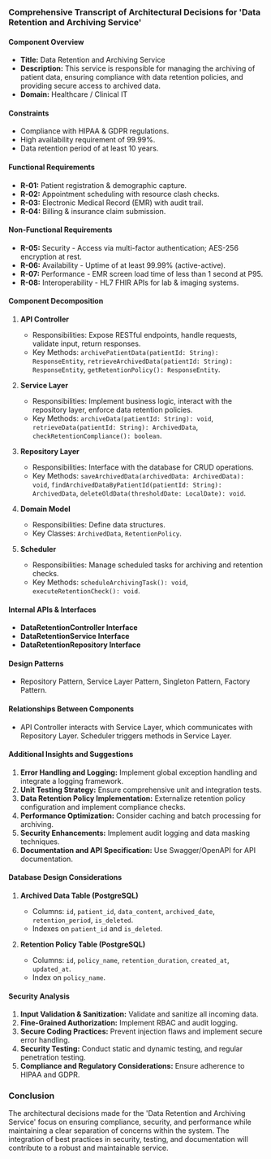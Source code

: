 ### Comprehensive Transcript of Architectural Decisions for 'Data Retention and Archiving Service'

#### Component Overview
- **Title:** Data Retention and Archiving Service
- **Description:** This service is responsible for managing the archiving of patient data, ensuring compliance with data retention policies, and providing secure access to archived data.
- **Domain:** Healthcare / Clinical IT

#### Constraints
- Compliance with HIPAA & GDPR regulations.
- High availability requirement of 99.99%.
- Data retention period of at least 10 years.

#### Functional Requirements
- **R-01:** Patient registration & demographic capture.
- **R-02:** Appointment scheduling with resource clash checks.
- **R-03:** Electronic Medical Record (EMR) with audit trail.
- **R-04:** Billing & insurance claim submission.

#### Non-Functional Requirements
- **R-05:** Security - Access via multi-factor authentication; AES-256 encryption at rest.
- **R-06:** Availability - Uptime of at least 99.99% (active-active).
- **R-07:** Performance - EMR screen load time of less than 1 second at P95.
- **R-08:** Interoperability - HL7 FHIR APIs for lab & imaging systems.

#### Component Decomposition
1. **API Controller**
   - Responsibilities: Expose RESTful endpoints, handle requests, validate input, return responses.
   - Key Methods: `archivePatientData(patientId: String): ResponseEntity`, `retrieveArchivedData(patientId: String): ResponseEntity`, `getRetentionPolicy(): ResponseEntity`.

2. **Service Layer**
   - Responsibilities: Implement business logic, interact with the repository layer, enforce data retention policies.
   - Key Methods: `archiveData(patientId: String): void`, `retrieveData(patientId: String): ArchivedData`, `checkRetentionCompliance(): boolean`.

3. **Repository Layer**
   - Responsibilities: Interface with the database for CRUD operations.
   - Key Methods: `saveArchivedData(archivedData: ArchivedData): void`, `findArchivedDataByPatientId(patientId: String): ArchivedData`, `deleteOldData(thresholdDate: LocalDate): void`.

4. **Domain Model**
   - Responsibilities: Define data structures.
   - Key Classes: `ArchivedData`, `RetentionPolicy`.

5. **Scheduler**
   - Responsibilities: Manage scheduled tasks for archiving and retention checks.
   - Key Methods: `scheduleArchivingTask(): void`, `executeRetentionCheck(): void`.

#### Internal APIs & Interfaces
- **DataRetentionController Interface**
- **DataRetentionService Interface**
- **DataRetentionRepository Interface**

#### Design Patterns
- Repository Pattern, Service Layer Pattern, Singleton Pattern, Factory Pattern.

#### Relationships Between Components
- API Controller interacts with Service Layer, which communicates with Repository Layer. Scheduler triggers methods in Service Layer.

#### Additional Insights and Suggestions
1. **Error Handling and Logging:** Implement global exception handling and integrate a logging framework.
2. **Unit Testing Strategy:** Ensure comprehensive unit and integration tests.
3. **Data Retention Policy Implementation:** Externalize retention policy configuration and implement compliance checks.
4. **Performance Optimization:** Consider caching and batch processing for archiving.
5. **Security Enhancements:** Implement audit logging and data masking techniques.
6. **Documentation and API Specification:** Use Swagger/OpenAPI for API documentation.

#### Database Design Considerations
1. **Archived Data Table (PostgreSQL)**
   - Columns: `id`, `patient_id`, `data_content`, `archived_date`, `retention_period`, `is_deleted`.
   - Indexes on `patient_id` and `is_deleted`.

2. **Retention Policy Table (PostgreSQL)**
   - Columns: `id`, `policy_name`, `retention_duration`, `created_at`, `updated_at`.
   - Index on `policy_name`.

#### Security Analysis
1. **Input Validation & Sanitization:** Validate and sanitize all incoming data.
2. **Fine-Grained Authorization:** Implement RBAC and audit logging.
3. **Secure Coding Practices:** Prevent injection flaws and implement secure error handling.
4. **Security Testing:** Conduct static and dynamic testing, and regular penetration testing.
5. **Compliance and Regulatory Considerations:** Ensure adherence to HIPAA and GDPR.

### Conclusion
The architectural decisions made for the 'Data Retention and Archiving Service' focus on ensuring compliance, security, and performance while maintaining a clear separation of concerns within the system. The integration of best practices in security, testing, and documentation will contribute to a robust and maintainable service.